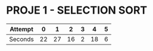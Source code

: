 # PROJE 1 - SELECTION SORT

Attempt | 0 | 1 | 2 | 3 | 4 | 5 
--- | --- | --- | --- |--- |--- |--- 
Seconds | 22 | 27 | 16 | 2 | 18 | 6 
